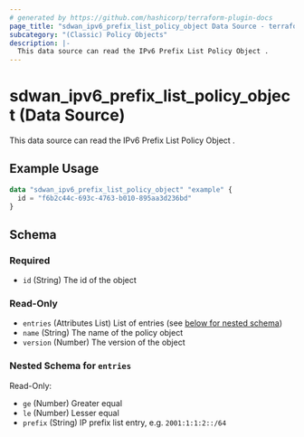 ```yaml
---
# generated by https://github.com/hashicorp/terraform-plugin-docs
page_title: "sdwan_ipv6_prefix_list_policy_object Data Source - terraform-provider-sdwan"
subcategory: "(Classic) Policy Objects"
description: |-
  This data source can read the IPv6 Prefix List Policy Object .
---
```


# sdwan_ipv6_prefix_list_policy_object (Data Source)

This data source can read the IPv6 Prefix List Policy Object .

## Example Usage

```terraform
data "sdwan_ipv6_prefix_list_policy_object" "example" {
  id = "f6b2c44c-693c-4763-b010-895aa3d236bd"
}
```

<!-- schema generated by tfplugindocs -->
## Schema

### Required

- `id` (String) The id of the object

### Read-Only

- `entries` (Attributes List) List of entries (see [below for nested schema](#nestedatt--entries))
- `name` (String) The name of the policy object
- `version` (Number) The version of the object

<a id="nestedatt--entries"></a>
### Nested Schema for `entries`

Read-Only:

- `ge` (Number) Greater equal
- `le` (Number) Lesser equal
- `prefix` (String) IP prefix list entry, e.g. `2001:1:1:2::/64`
